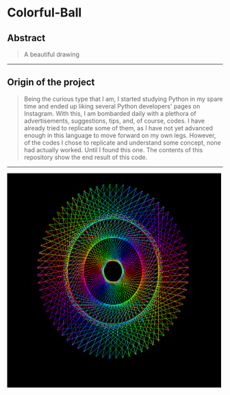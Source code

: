 # Colorful-Ball

## Abstract
> A beautiful drawing
---

## Origin of the project
> Being the curious type that I am, I started studying Python in my spare time and ended up liking several Python 
> developers' pages on Instagram. With this, I am bombarded daily with a plethora of advertisements, suggestions, tips, 
> and, of course, codes. 
> I have already tried to replicate some of them, as I have not yet advanced enough in this language to move forward on 
> my own legs. However, of the codes I chose to replicate and understand some concept, none had actually worked. Until I
> found this one.
> The contents of this repository show the end result of this code.
---

<img src="/assets/colorful_ball.png" width="500" height="500">
